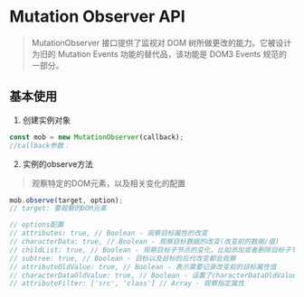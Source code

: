 # Mutation Observer API

> MutationObserver 接口提供了监视对 DOM 树所做更改的能力。它被设计为旧的 Mutation Events 功能的替代品，该功能是 DOM3 Events 规范的一部分。

## 基本使用

1. 创建实例对象
```js
const mob = new MutationObserver(callback);
//callback参数：
```

2. 实例的observe方法
> 观察特定的DOM元素，以及相关变化的配置

```js
mob.observe(target, option);
// target: 要观察的DOM元素

// options配置
// attributes: true, // Boolean - 观察目标属性的改变
// characterData: true, // Boolean - 观察目标数据的改变(改变前的数据/值)
// childList: true, // Boolean - 观察目标子节点的变化，比如添加或者删除目标子节点，不包括修改子节点以及子节点后代的变化
// subtree: true, // Boolean - 目标以及目标的后代改变都会观察
// attributeOldValue: true, // Boolean - 表示需要记录改变前的目标属性值
// characterDataOldValue: true, // Boolean - 设置了characterDataOldValue可以省略characterData设置
// attributeFilter: ['src', 'class'] // Array - 观察指定属性


```
